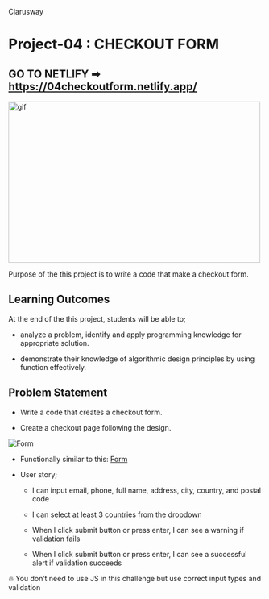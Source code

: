 <p>Clarusway<img align="right"
  src="https://secure.meetupstatic.com/photos/event/3/1/b/9/600_488352729.jpeg"  width="15px"></p>

# Project-04 : CHECKOUT FORM

## GO TO NETLIFY ➡ https://04checkoutform.netlify.app/

<p><img align="center" alt="gif" src="./Images/Project-04-Checkout-Form.gif" width="500" height="320" /></p>

Purpose of the this project is to write a code that make a checkout form.

## Learning Outcomes

At the end of the this project, students will be able to;

- analyze a problem, identify and apply programming knowledge for appropriate solution.

- demonstrate their knowledge of algorithmic design principles by using function effectively.

## Problem Statement

- Write a code that creates a checkout form.

- Create a checkout page following the design.

![Form](checkout.png)

- Functionally similar to this: [Form](https://aaron-clarusway.github.io/form/)

* User story;

  - I can input email, phone, full name, address, city, country, and postal code

  - I can select at least 3 countries from the dropdown

  - When I click submit button or press enter, I can see a warning if validation fails

  - When I click submit button or press enter, I can see a successful alert if validation succeeds

🔥 You don’t need to use JS in this challenge but use correct input types and validation
